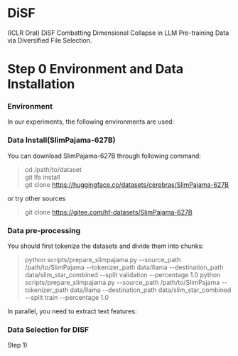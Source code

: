 # DiSF
(ICLR Oral) DiSF Combatting Dimensional Collapse in LLM Pre-training Data via Diversified File Selection.


# Step 0 Environment and Data Installation
### Environment
In our experiments, the following environments are used:  

### Data Install(SlimPajama-627B)
You can download SlimPajama-627B through following command:
>cd /path/to/dataset  
git lfs install  
git clone https://huggingface.co/datasets/cerebras/SlimPajama-627B  

or try other sources  
>git clone https://gitee.com/hf-datasets/SlimPajama-627B

### Data pre-processing
You should first tokenize the datasets and divide them into chunks:  
>python scripts/prepare_slimpajama.py --source_path /path/to/SlimPajama --tokenizer_path data/llama  --destination_path data/slim_star_combined --split validation --percentage 1.0
python scripts/prepare_slimpajama.py --source_path /path/to/SlimPajama --tokenizer_path data/llama  --destination_path data/slim_star_combined --split train --percentage 1.0

In parallel, you need to extract text features:


### Data Selection for DISF
Step 1) 
